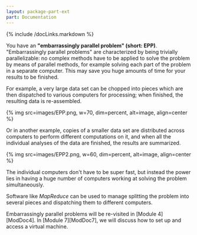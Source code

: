 ```yaml
---
layout: package-part-ext
part: Documentation
---
```


{% include /docLinks.markdown %}

You have an **"embarrassingly parallel problem" (short: EPP)**.  "Embarrassingly parallel problems" are characterized by being trivially parallelizable: no complex methods have to be applied to solve the problem by means of parallel methods, for example solving each part of the problem in a separate computer. This may save you huge amounts of time for your results to be finished. 

For example, a very large data set can be chopped into pieces which are then dispatched to various computers for processing; when finished, the resulting data is re-assembled. 

{% img src=images/EPP.png, w=70, dim=percent, alt=image, align=center %}

Or in another example, copies of a smaller data set are distributed across computers to perform different computations on it, and when all the individual analyses of the data are finished, the results are summarized. 

{% img src=images/EPP2.png, w=60, dim=percent, alt=image, align=center %}

The individual computers don't have to be super fast, but instead the power lies in having a huge number of computers working at solving the problem simultaneously. 

Software like *MapReduce* can be used to manage splitting the problem into several pieces and dispatching them to different computers.

Embarrassingly parallel problems will be re-visited in [Module 4][ModDoc4].
In [Module 7][ModDoc7], we will discuss how to set up and access a virtual machine. 


